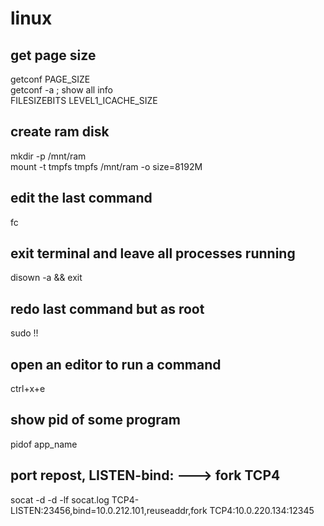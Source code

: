 # linux

## get page size
getconf PAGE\_SIZE  
getconf -a  ; show all info  
FILESIZEBITS   LEVEL1\_ICACHE\_SIZE  

## create ram disk
mkdir -p /mnt/ram   
mount -t tmpfs tmpfs /mnt/ram -o size=8192M  

## edit the last command
fc   

## exit terminal and leave all processes running
disown -a && exit   

## redo last command but as root
sudo !!  

## open an editor to run a command
ctrl+x+e   

## show pid of some program
pidof app\_name

## port repost, LISTEN-bind: --->  fork TCP4
socat  -d -d -lf socat.log TCP4-LISTEN:23456,bind=10.0.212.101,reuseaddr,fork TCP4:10.0.220.134:12345
